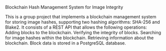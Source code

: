 Blockchain Hash Management System for Image Integrity

This is a group project that implements a blockchain management system for storing image hashes, supporting two hashing algorithms: SHA-256 and Blake2. It consists of a REST API that allows the following operations:
  Adding blocks to the blockchain.
  Verifying the integrity of blocks.
  Searching for image hashes within the blockchain.
  Retrieving information about the blockchain.
Block data is stored in a PostgreSQL database.
